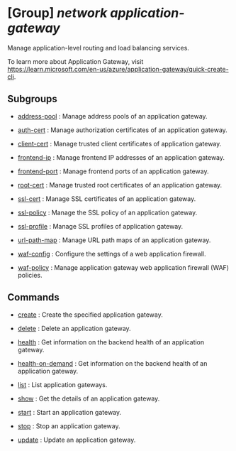 # [Group] _network application-gateway_

Manage application-level routing and load balancing services.

To learn more about Application Gateway, visit https://learn.microsoft.com/en-us/azure/application-gateway/quick-create-cli.

## Subgroups

- [address-pool](/Commands/network/application-gateway/address-pool/readme.md)
: Manage address pools of an application gateway.

- [auth-cert](/Commands/network/application-gateway/auth-cert/readme.md)
: Manage authorization certificates of an application gateway.

- [client-cert](/Commands/network/application-gateway/client-cert/readme.md)
: Manage trusted client certificates of application gateway.

- [frontend-ip](/Commands/network/application-gateway/frontend-ip/readme.md)
: Manage frontend IP addresses of an application gateway.

- [frontend-port](/Commands/network/application-gateway/frontend-port/readme.md)
: Manage frontend ports of an application gateway.

- [root-cert](/Commands/network/application-gateway/root-cert/readme.md)
: Manage trusted root certificates of an application gateway.

- [ssl-cert](/Commands/network/application-gateway/ssl-cert/readme.md)
: Manage SSL certificates of an application gateway.

- [ssl-policy](/Commands/network/application-gateway/ssl-policy/readme.md)
: Manage the SSL policy of an application gateway.

- [ssl-profile](/Commands/network/application-gateway/ssl-profile/readme.md)
: Manage SSL profiles of application gateway.

- [url-path-map](/Commands/network/application-gateway/url-path-map/readme.md)
: Manage URL path maps of an application gateway.

- [waf-config](/Commands/network/application-gateway/waf-config/readme.md)
: Configure the settings of a web application firewall.

- [waf-policy](/Commands/network/application-gateway/waf-policy/readme.md)
: Manage application gateway web application firewall (WAF) policies.

## Commands

- [create](/Commands/network/application-gateway/_create.md)
: Create the specified application gateway.

- [delete](/Commands/network/application-gateway/_delete.md)
: Delete an application gateway.

- [health](/Commands/network/application-gateway/_health.md)
: Get information on the backend health of an application gateway.

- [health-on-demand](/Commands/network/application-gateway/_health-on-demand.md)
: Get information on the backend health of an application gateway.

- [list](/Commands/network/application-gateway/_list.md)
: List application gateways.

- [show](/Commands/network/application-gateway/_show.md)
: Get the details of an application gateway.

- [start](/Commands/network/application-gateway/_start.md)
: Start an application gateway.

- [stop](/Commands/network/application-gateway/_stop.md)
: Stop an application gateway.

- [update](/Commands/network/application-gateway/_update.md)
: Update an application gateway.
